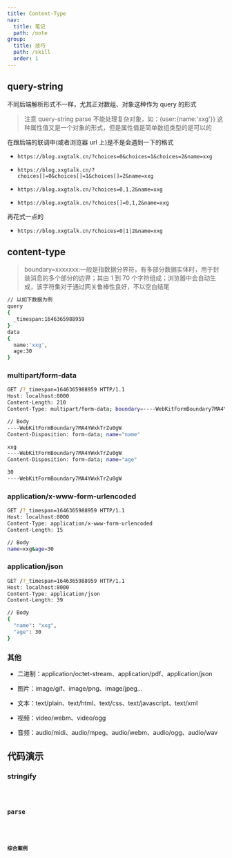 ```yaml
---
title: Content-Type
nav:
  title: 笔记
  path: /note
group:
  title: 技巧
  path: /skill
  order: 1
---
```


## query-string

不同后端解析形式不一样，尤其正对数组、对象这种作为 query 的形式

> 注意 query-string parse 不能处理复杂对象，如：{user:{name:'xxg'}} 这种属性值又是一个对象的形式，但是属性值是简单数组类型的是可以的

在跟后端的联调中(或者浏览器 url 上)是不是会遇到一下的格式

- `https://blog.xxgtalk.cn/?choices=0&choices=1&choices=2&name=xxg`

- `https://blog.xxgtalk.cn/?choices[]=0&choices[]=1&choices[]=2&name=xxg`

- `https://blog.xxgtalk.cn/?choices=0,1,2&name=xxg`

- `https://blog.xxgtalk.cn/?choices[]=0,1,2&name=xxg`

再花式一点的

- `https://blog.xxgtalk.cn/?choices=0|1|2&name=xxg`

## content-type

> boundary=xxxxxxx:一般是指数据分界符，有多部分数据实体时，用于封装消息的多个部分的边界；其由 1 到 70 个字符组成；浏览器中会自动生成，该字符集对于通过网关鲁棒性良好，不以空白结尾

```bash
// 以如下数据为例
query
{
  _timespan:1646365988959
}
data
{
  name:'xxg',
  age:30
}
```

### multipart/form-data

```bash
GET /?_timespan=1646365988959 HTTP/1.1
Host: localhost:8000
Content-Length: 210
Content-Type: multipart/form-data; boundary=----WebKitFormBoundary7MA4YWxkTrZu0gW

// Body
----WebKitFormBoundary7MA4YWxkTrZu0gW
Content-Disposition: form-data; name="name"

xxg
----WebKitFormBoundary7MA4YWxkTrZu0gW
Content-Disposition: form-data; name="age"

30
----WebKitFormBoundary7MA4YWxkTrZu0gW
```

### application/x-www-form-urlencoded

```bash
GET /?_timespan=1646365988959 HTTP/1.1
Host: localhost:8000
Content-Type: application/x-www-form-urlencoded
Content-Length: 15

// Body
name=xxg&age=30
```

### application/json

```bash
GET /?_timespan=1646365988959 HTTP/1.1
Host: localhost:8000
Content-Type: application/json
Content-Length: 39

// Body
{
  "name": "xxg",
  "age": 30
}
```

### 其他

- 二进制：application/octet-stream、application/pdf、application/json

- 图片：image/gif、image/png、image/jpeg...

- 文本：text/plain、text/html、text/css、text/javascript、text/xml

- 视频：video/webm、video/ogg

- 音频：audio/midi、audio/mpeg、audio/webm、audio/ogg、audio/wav

## 代码演示

### stringify

<code src="./demo/stringify.tsx" />

### parse

<code src="./demo/parse.tsx" />

### 综合案例

<code src="./demo/request.tsx" />
